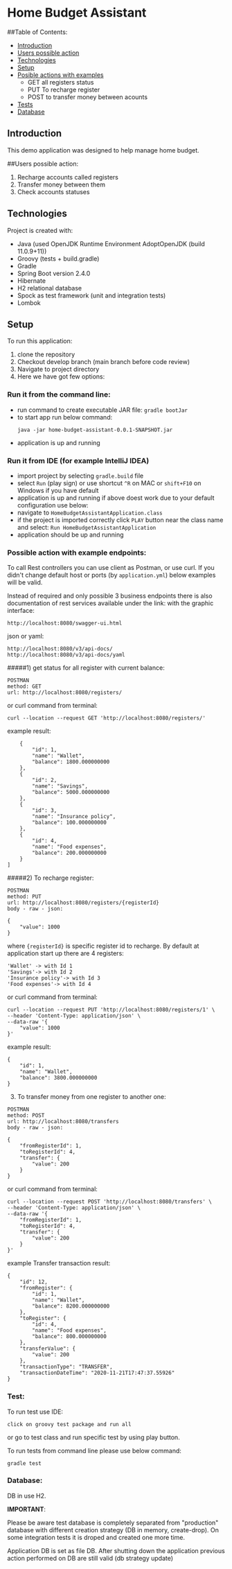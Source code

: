 # Home Budget Assistant

##Table of Contents:
* [Introduction](#introduction)
* [Users possible action](#users-possible-action)
* [Technologies](#technologies)
* [Setup](#setup)
* [Posible actions with examples](#Possible-action-with-example-endpoints:)
    * GET all registers status
    * PUT To recharge register
    * POST to transfer money between acounts
* [Tests](#test)
* [Database](#database)
## Introduction
This demo application was designed to help manage home budget. 

##Users possible action:
 1. Recharge accounts called registers 
 2. Transfer money between them
 3. Check accounts statuses
 
## Technologies
Project is created with:
* Java (used OpenJDK Runtime Environment AdoptOpenJDK (build 11.0.9+11))
* Groovy (tests + build.gradle)
* Gradle
* Spring Boot version 2.4.0
* Hibernate
* H2 relational database
* Spock as test framework (unit and integration tests)
* Lombok
	
## Setup
To run this application:
1) clone the repository
2) Checkout develop branch (main branch before code review)
3) Navigate to project directory
4) Here we have got few options:
### Run it from the command line:
   - run command to create executable JAR file:
    ```
    gradle bootJar ```
- to start app run below command:
     ```
     java -jar home-budget-assistant-0.0.1-SNAPSHOT.jar
   ```  
 - application is up and running
    
### Run it from IDE (for example IntelliJ IDEA)

- import project by selecting `gradle.build` file
- select `Run` (play sign) or use shortcut `^R` on MAC or `shift+F10` on Windows if you have default
- application is up and running
if above doest work due to your default configuration use below:
- navigate to `HomeBudgetAssistantApplication.class`
- if the project is imported correctly click `PLAY` button near the class name and select:
`Run HomeBudgetAssistantApplication`
- application should be up and running


### Possible action with example endpoints:
To call Rest controllers you can use client as Postman, or use curl.
If you didn't change default host or ports (by `application.yml`) below examples will be valid.

Instead of required and only possible 3 business endpoints there is also documentation of rest services available under the link:
with the graphic interface:
```$xslt
http://localhost:8080/swagger-ui.html

```
json or yaml:
```$xslt
http://localhost:8080/v3/api-docs/
http://localhost:8080/v3/api-docs/yaml
```

#####1) get status for all register with current balance:
```
POSTMAN
method: GET
url: http://localhost:8080/registers/
```    
or curl command from terminal:
```$xslt
curl --location --request GET 'http://localhost:8080/registers/' 
```
example result:
```
    {
        "id": 1,
        "name": "Wallet",
        "balance": 1800.000000000
    },
    {
        "id": 2,
        "name": "Savings",
        "balance": 5000.000000000
    },
    {
        "id": 3,
        "name": "Insurance policy",
        "balance": 100.000000000
    },
    {
        "id": 4,
        "name": "Food expenses",
        "balance": 200.000000000
    }
]
```

#####2) To recharge register:
```
POSTMAN
method: PUT
url: http://localhost:8080/registers/{registerId}
body - raw - json:

{
    "value": 1000
}
```
where `{registerId}` is specific register id to recharge. By default at application start up there are 4 registers:
```$xslt
'Wallet' -> with Id 1
'Savings'-> with Id 2
'Insurance policy'-> with Id 3
'Food expenses'-> with Id 4
```    
or curl command from terminal:
```$xslt
curl --location --request PUT 'http://localhost:8080/registers/1' \
--header 'Content-Type: application/json' \
--data-raw '{
    "value": 1000
}'
```
example result:
```$xslt
{
    "id": 1,
    "name": "Wallet",
    "balance": 3800.000000000
}
```
3. To transfer money from one register to another one:
```
POSTMAN
method: POST
url: http://localhost:8080/transfers
body - raw - json:

{
    "fromRegisterId": 1,
    "toRegisterId": 4,
    "transfer": {
        "value": 200
    }
}
```
or curl command from terminal:
```$xslt
curl --location --request POST 'http://localhost:8080/transfers' \
--header 'Content-Type: application/json' \
--data-raw '{
    "fromRegisterId": 1,
    "toRegisterId": 4,
    "transfer": {
        "value": 200
    }
}'
```
example Transfer transaction result:
```$xslt
{
    "id": 12,
    "fromRegister": {
        "id": 1,
        "name": "Wallet",
        "balance": 8200.000000000
    },
    "toRegister": {
        "id": 4,
        "name": "Food expenses",
        "balance": 800.000000000
    },
    "transferValue": {
        "value": 200
    },
    "transactionType": "TRANSFER",
    "transactionDateTime": "2020-11-21T17:47:37.55926"
}
```
### Test:
To run test use IDE:
```$xslt
click on groovy test package and run all
```
or go to test class and run specific test by using play button.

To run tests from command line please use below command:
```$xslt
gradle test
```
### Database:

DB in use H2.

**IMPORTANT**:

Please be aware test database is completely separated from "production" database with different creation strategy (DB in memory, create-drop).
On some integration tests it is droped and created one more time.

Application DB is set as file DB. After shutting down the application previous action performed on DB are still valid (db strategy update)